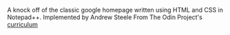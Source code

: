 A knock off of the classic google homepage written using HTML and CSS in Notepad++.
Implemented by Andrew Steele
From The Odin Project's [curriculum](http://www.theodinproject.com/web-development-101/html-css)